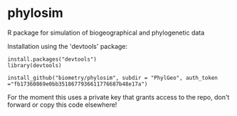 # phylosim
R package for simulation of biogeographical and phylogenetic data 

Installation using the 'devtools' package:

```{r}
install.packages("devtools")
library(devtools)

install_github("biometry/phylosim", subdir = "PhylGeo", auth_token ="fb17360869e0bb3518677936611776687b48e17a")
```

For the moment this uses a private key that grants access to the repo, don't forward or copy this code elsewhere!
